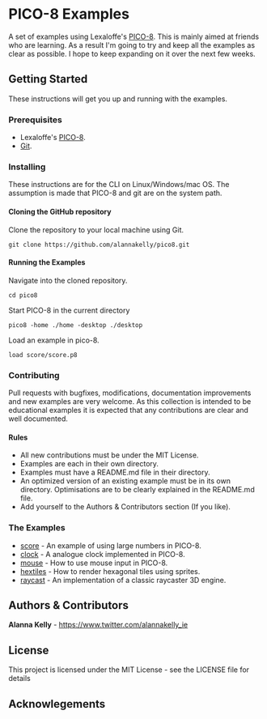 # PICO-8 Examples

A set of examples using Lexaloffe's [PICO-8](https://www.lexaloffle.com/pico-8.php). This is mainly aimed at friends who are learning. As a result I'm going to try and keep all the examples as clear as possible. I hope to keep expanding on it over the next few weeks.

## Getting Started

These instructions will get you up and running with the examples.

### Prerequisites

* Lexaloffe's [PICO-8](https://www.lexaloffe.com/pico-8.php).
* [Git](https://git-scm.com/).

### Installing

These instructions are for the CLI on Linux/Windows/mac OS. The assumption is made that PICO-8 and git are on the system path.


#### Cloning the GitHub repository
Clone the repository to your local machine using Git.

```
git clone https://github.com/alannakelly/pico8.git
```

#### Running the Examples

Navigate into the cloned repository.
```
cd pico8
```

Start PICO-8 in the current directory
```
pico8 -home ./home -desktop ./desktop
```

Load an example in pico-8.
```
load score/score.p8
```

### Contributing

Pull requests with bugfixes, modifications, documentation improvements and new examples are very welcome. As this collection is intended to be educational examples it is expected that any contributions are clear and well documented.

#### Rules
* All new contributions must be under the MIT License.
* Examples are each in their own directory.
* Examples must have a README.md file in their directory.
* An optimized version of an existing example must be in its own directory. Optimisations are to be clearly explained in the README.md file.
* Add yourself to the Authors & Contributors section (If you like).

### The Examples

* [score](home/carts/score/README.md) - An example of using large numbers in PICO-8.
* [clock](home/carts/clock/README.md) - A analogue clock implemented in PICO-8.
* [mouse](home/carts/mouse/README.md) - How to use mouse input in PICO-8.
* [hextiles](home/carts/hextiles/README.md) - How to render hexagonal tiles using sprites.
* [raycast](home/carts/raycast/README.md) - An implementation of a classic raycaster 3D engine.

## Authors & Contributors

**Alanna Kelly** - https://www.twitter.com/alannakelly_ie

## License

This project is licensed under the MIT License - see the LICENSE file for details

## Acknowlegements
